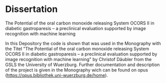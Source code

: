# Dissertation
The Potential of the oral carbon monoxide releasing System OCORS II in diabetic gastroparesis – a preclinical evaluation supported by image recognition with machine learning 

In this Depository the code is shown that was used in the Monography with the Titel "The Potential of the oral carbon monoxide releasing System OCORS II in diabetic gastroparesis – a preclinical evaluation supported by image recognition with machine learning" by Christof Däubler from the GSLS the University of Wuerzburg. Further documentation and description of the project is given in the Monography wich can be found on opus (https://opus.bibliothek.uni-wuerzburg.de/home).


